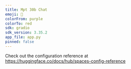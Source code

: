 ```yaml
---
title: Mpt 30b Chat
emoji: 🦀
colorFrom: purple
colorTo: red
sdk: gradio
sdk_version: 3.35.2
app_file: app.py
pinned: false
---
```


Check out the configuration reference at https://huggingface.co/docs/hub/spaces-config-reference
